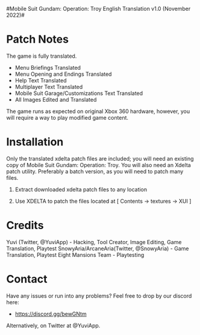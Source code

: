 #Mobile Suit Gundam: Operation: Troy English Translation v1.0 (November 2022)#

# Patch Notes #
The game is fully translated.
*  Menu Briefings Translated
*  Menu Opening and Endings Translated
*  Help Text Translated
*  Multiplayer Text Translated
*  Mobile Suit Garage/Customizations Text Translated
*  All Images Edited and Translated

The game runs as expected on original Xbox 360 hardware, however, you will require a way to play modified game content.

# Installation #
Only the translated xdelta patch files are included; you will need an existing copy of Mobile Suit Gundam: Operation: Troy.
You will also need an Xdelta patch utility. Preferably a batch version, as you will need to patch many files.

1. Extract downloaded xdelta patch files to any location

2. Use XDELTA to patch the files located at [ Contents -> textures -> XUI ] 


# Credits #
Yuvi (Twitter, @YuviApp) - Hacking, Tool Creator, Image Editing, Game Translation, Playtest
SnowyAria/ArcaneAria(Twitter, @SnowyAria) - Game Translation, Playtest
Eight Mansions Team - Playtesting

# Contact #
Have any issues or run into any problems? Feel free to drop by our discord here:
*  https://discord.gg/bewGNtm

Alternatively, on Twitter at @YuviApp.
